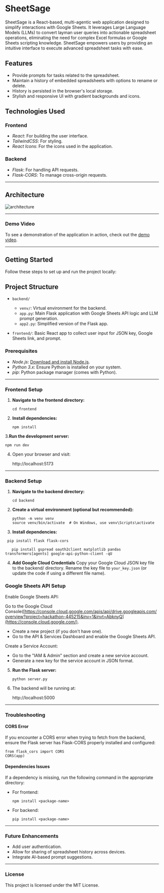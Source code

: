 # SheetSage

SheetSage is a React-based, multi-agentic web application designed to simplify interactions
with Google Sheets. It leverages Large Language Models (LLMs) to convert layman user
queries into actionable spreadsheet operations, eliminating the need for complex Excel
formulas or Google Sheets scripting knowledge. SheetSage empowers users by providing
an intuitive interface to execute advanced spreadsheet tasks with ease.

## Features

- Provide prompts for tasks related to the spreadsheet.
- Maintain a history of embedded spreadsheets with options to rename or delete.
- History is persisted in the browser's local storage.
- Stylish and responsive UI with gradient backgrounds and icons.

## Technologies Used

### Frontend

- *React*: For building the user interface.
- *TailwindCSS*: For styling.
- *React Icons*: For the icons used in the application.

### Backend

- *Flask*: For handling API requests.
- *Flask-CORS*: To manage cross-origin requests.
---

## Architecture

![architecture](https://github.com/user-attachments/assets/5a4d6f3d-be44-411f-bfc7-0a9d4cc0fefe)

---

### Demo Video

To see a demonstration of the application in action, check out the [demo video](https://youtu.be/PEG-G3RJuaw).

---

## Getting Started

Follow these steps to set up and run the project locally:


## Project Structure

- `backend/`
  - `venv/`: Virtual environment for the backend.
  - `app.py`: Main Flask application with Google Sheets API logic and LLM prompt generation.
  - `app2.py`: Simplified version of the Flask app.
  
- `frontend/`: Basic React app to collect user input for JSON key, Google Sheets link, and prompt.

### Prerequisites

- *Node.js*: [Download and install Node.js](https://nodejs.org/).
- *Python 3.x*: Ensure Python is installed on your system.
- *pip*: Python package manager (comes with Python).

---

### Frontend Setup

1. **Navigate to the frontend directory:**

   ```
   cd frontend
   ```

2. **Install dependencies:**

   ```
   npm install
   ```

3.**Run the development server:**

   ```
   npm run dev
   ```

4. Open your browser and visit:
   
   http://localhost:5173
   

---

### Backend Setup

1. **Navigate to the backend directory:**

   ```
   cd backend
   ```

2. **Create a virtual environment (optional but recommended):**

   ```
   python -m venv venv
   source venv/bin/activate  # On Windows, use venv\Scripts\activate
   ```

3. **Install dependencies:**

  ```
   pip install flask flask-cors
```
```
   pip install gspread oauth2client matplotlib pandas transformers[agents] google-api-python-client -qU
```
4. **Add Google Cloud Credentials**
Copy your Google Cloud JSON key file to the backend/ directory.
Rename the key file to  `your_key.json` (or update the code if using a different file name).

### Google Sheets API Setup
Enable Google Sheets API:

Go to the Google Cloud Console([https://console.cloud.google.com/apis/api/drive.googleapis.com/overview?project=hackathon-445215&inv=1&invt=AbknyQ](https://console.cloud.google.com/).
- Create a new project (if you don't have one).
- Go to the API & Services Dashboard and enable the Google Sheets API.

Create a Service Account:
- Go to the "IAM & Admin" section and create a new service account.
- Generate a new key for the service account in JSON format.
5. **Run the Flask server:**

   ```
   python server.py
   ```

6. The backend will be running at:
   
   http://localhost:5000
   

---

### Troubleshooting

#### CORS Error

If you encounter a CORS error when trying to fetch from the backend, ensure the Flask server has Flask-CORS properly installed and configured:

```
from flask_cors import CORS
CORS(app)
```

#### Dependencies Issues

If a dependency is missing, run the following command in the appropriate directory:

- For frontend:
  ```
  npm install <package-name>
  ```
- For backend:
  ```
  pip install <package-name>
  ```

---

### Future Enhancements

- Add user authentication.
- Allow for sharing of spreadsheet history across devices.
- Integrate AI-based prompt suggestions.

---

### License

This project is licensed under the MIT License.



```





